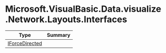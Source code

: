 ﻿
# Microsoft.VisualBasic.Data.visualize.Network.Layouts.Interfaces

|Type|Summary|
|----|-------|
|<a href="#" onClick="load('/docs/Microsoft.VisualBasic.Data.visualize.Network.Layouts.Interfaces/IForceDirected.md')">IForceDirected</a>||


